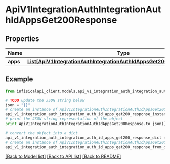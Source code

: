 # ApiV1IntegrationAuthIntegrationAuthIdAppsGet200Response


## Properties
Name | Type | Description | Notes
------------ | ------------- | ------------- | -------------
**apps** | [**List[ApiV1IntegrationAuthIntegrationAuthIdAppsGet200ResponseAppsInner]**](ApiV1IntegrationAuthIntegrationAuthIdAppsGet200ResponseAppsInner.md) |  | 

## Example

```python
from infisicalapi_client.models.api_v1_integration_auth_integration_auth_id_apps_get200_response import ApiV1IntegrationAuthIntegrationAuthIdAppsGet200Response

# TODO update the JSON string below
json = "{}"
# create an instance of ApiV1IntegrationAuthIntegrationAuthIdAppsGet200Response from a JSON string
api_v1_integration_auth_integration_auth_id_apps_get200_response_instance = ApiV1IntegrationAuthIntegrationAuthIdAppsGet200Response.from_json(json)
# print the JSON string representation of the object
print ApiV1IntegrationAuthIntegrationAuthIdAppsGet200Response.to_json()

# convert the object into a dict
api_v1_integration_auth_integration_auth_id_apps_get200_response_dict = api_v1_integration_auth_integration_auth_id_apps_get200_response_instance.to_dict()
# create an instance of ApiV1IntegrationAuthIntegrationAuthIdAppsGet200Response from a dict
api_v1_integration_auth_integration_auth_id_apps_get200_response_from_dict = ApiV1IntegrationAuthIntegrationAuthIdAppsGet200Response.from_dict(api_v1_integration_auth_integration_auth_id_apps_get200_response_dict)
```
[[Back to Model list]](../README.md#documentation-for-models) [[Back to API list]](../README.md#documentation-for-api-endpoints) [[Back to README]](../README.md)


